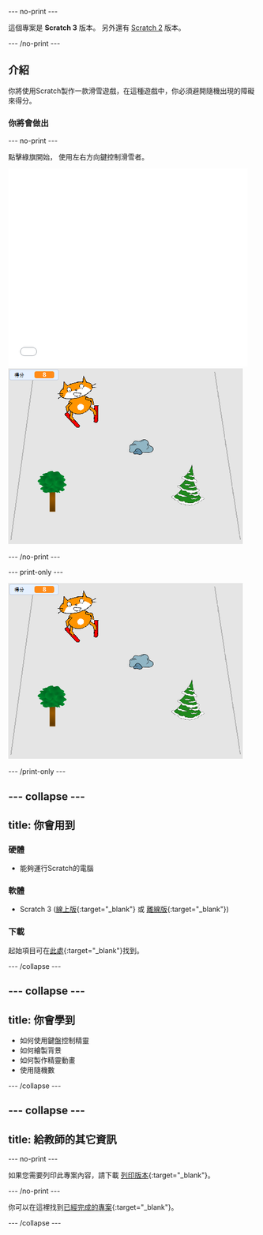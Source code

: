--- no-print ---

這個專案是 **Scratch 3** 版本。 另外還有 [Scratch 2](https://projects.raspberrypi.org/zh-TW/projects/scratch-cat-goes-skiing-scratch2) 版本。

--- /no-print ---

## 介紹

你將使用Scratch製作一款滑雪遊戲，在這種遊戲中，你必須避開隨機出現的障礙來得分。

### 你將會做出

--- no-print ---

點擊綠旗開始， 使用左右方向鍵控制滑雪者。

<div class="scratch-preview">
  <iframe allowtransparency="true" width="485" height="402" src="//scratch.mit.edu/projects/embed/281116583/?autostart=false" frameborder="0" scrolling="no"></iframe>
  <img src="images/skiing-final.png">
</div>

--- /no-print ---

--- print-only ---

![完成專案](images/skiing-final.png)

--- /print-only ---

--- collapse ---
---
title: 你會用到
---

### 硬體

+ 能夠運行Scratch的電腦

### 軟體

+ Scratch 3 ([線上版](https://rpf.io/scratchon){:target="_blank"} 或 [離線版](https://rpf.io/scratchoff){:target="_blank"})

### 下載

起始項目可在[此處](https://rpf.io/p/zh-TW/scratch-cat-goes-skiing-go){:target="_blank"}找到。

--- /collapse ---

--- collapse ---
---
title: 你會學到
---

+ 如何使用鍵盤控制精靈
+ 如何繪製背景
+ 如何製作精靈動畫
+ 使用隨機數

--- /collapse ---

--- collapse ---
---
title: 給教師的其它資訊
---

--- no-print ---

如果您需要列印此專案內容，請下載 [列印版本](https://projects.raspberrypi.org/zh-TW/projects/scratch-cat-goes-skiing/print){:target="_blank"}。

--- /no-print ---

你可以在這裡找到[已經完成的專案](https://rpf.io/p/zh-TW/scratch-cat-goes-skiing-get){:target="_blank"}。

--- /collapse ---
